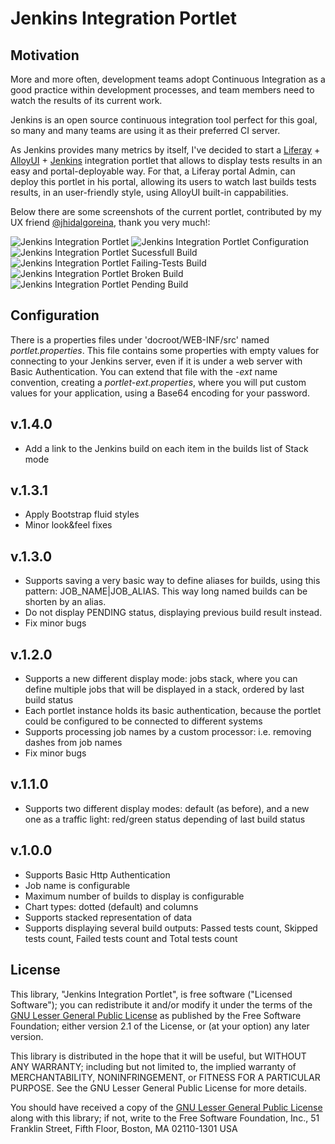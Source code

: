# Jenkins Integration Portlet

## Motivation

More and more often, development teams adopt Continuous Integration as a good practice within development processes, and team members need to watch the results of its current work.

Jenkins is an open source continuous integration tool perfect for this goal, so many and many teams are using it as their preferred CI server.

As Jenkins provides many metrics by itself, I've decided to start a [Liferay](http://www.liferay.com) + [AlloyUI](http://www.alloyui.com) + [Jenkins](http://www.jenkins-ci.org) integration portlet that allows to display tests results in an easy and portal-deployable way. For that, a Liferay portal Admin, can deploy this portlet in his portal, allowing its users to watch last builds tests results, in an user-friendly style, using AlloyUI built-in cappabilities.

Below there are some screenshots of the current portlet, contributed by my UX friend [@jhidalgoreina](https://twitter.com/jhidalgoreina), thank you very much!:

<img title="Jenkins Integration Portlet" src="https://github.com/mdelapenya/jenkins-integration-portlet/raw/6.2.x/images/jenkins-integration-portlet-001.png" />
<img title="Jenkins Integration Portlet Configuration" src="https://github.com/mdelapenya/jenkins-integration-portlet/raw/6.2.x/images/jenkins-integration-portlet-002.png" />
<img title="Jenkins Integration Portlet Sucessfull Build" src="https://github.com/mdelapenya/jenkins-integration-portlet/raw/6.2.x/images/jenkins-integration-portlet-003.png" />
<img title="Jenkins Integration Portlet Failing-Tests Build" src="https://github.com/mdelapenya/jenkins-integration-portlet/raw/6.2.x/images/jenkins-integration-portlet-004.png" />
<img title="Jenkins Integration Portlet Broken Build" src="https://github.com/mdelapenya/jenkins-integration-portlet/raw/6.2.x/images/jenkins-integration-portlet-005.png" />
<img title="Jenkins Integration Portlet Pending Build" src="https://github.com/mdelapenya/jenkins-integration-portlet/raw/6.2.x/images/jenkins-integration-portlet-006.png" />

## Configuration

There is a properties files under 'docroot/WEB-INF/src' named *portlet.properties*. This file contains some properties with empty values for connecting to your Jenkins server, even if it is under a web server with Basic Authentication. You can extend that file with the *-ext* name convention, creating a *portlet-ext.properties*, where you will put custom values for your application, using a Base64 encoding for your password.

## v.1.4.0
* Add a link to the Jenkins build on each item in the builds list of Stack mode

## v.1.3.1
* Apply Bootstrap fluid styles
* Minor look&feel fixes

## v.1.3.0
* Supports saving a very basic way to define aliases for builds, using this pattern: JOB_NAME|JOB_ALIAS. This way long named builds can be shorten by an alias.
* Do not display PENDING status, displaying previous build result instead.
* Fix minor bugs

## v.1.2.0

* Supports a new different display mode: jobs stack, where you can define multiple jobs that will be displayed in a stack, ordered by last build status
* Each portlet instance holds its basic authentication, because the portlet could be configured to be connected to different systems
* Supports processing job names by a custom processor: i.e. removing dashes from job names
* Fix minor bugs

## v.1.1.0

* Supports two different display modes: default (as before), and a new one as a traffic light: red/green status depending of last build status 

## v.1.0.0

* Supports Basic Http Authentication
* Job name is configurable
* Maximum number of builds to display is configurable
* Chart types: dotted (default) and columns
* Supports stacked representation of data
* Supports displaying several build outputs: Passed tests count, Skipped tests count, Failed tests count and Total tests count


## License

This library, "Jenkins Integration Portlet", is free software ("Licensed Software"); you can redistribute it and/or modify it under the terms of the [GNU Lesser General Public License](http://www.gnu.org/licenses/lgpl-2.1.html) as published by the Free Software Foundation; either version 2.1 of the License, or (at your option) any later version.

This library is distributed in the hope that it will be useful, but WITHOUT ANY WARRANTY; including but not limited to, the implied warranty of MERCHANTABILITY, NONINFRINGEMENT, or FITNESS FOR A PARTICULAR PURPOSE. See the GNU Lesser General Public License for more details.

You should have received a copy of the [GNU Lesser General Public License](http://www.gnu.org/licenses/lgpl-2.1.html) along with this library; if not, write to the Free Software Foundation, Inc., 51 Franklin Street, Fifth Floor, Boston, MA 02110-1301 USA
